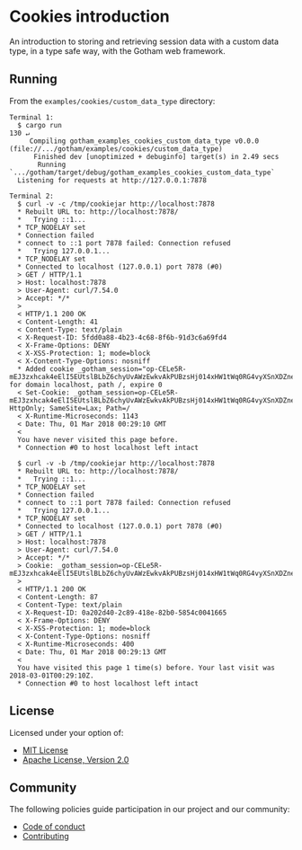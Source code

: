 # Cookies introduction

An introduction to storing and retrieving session data with a custom data type, in a type safe way, with the Gotham web framework.

## Running

From the `examples/cookies/custom_data_type` directory:

```
Terminal 1:
  $ cargo run                                                                                                                                                                                                                     130 ↵
     Compiling gotham_examples_cookies_custom_data_type v0.0.0 (file://.../gotham/examples/cookies/custom_data_type)
      Finished dev [unoptimized + debuginfo] target(s) in 2.49 secs
       Running `.../gotham/target/debug/gotham_examples_cookies_custom_data_type`
  Listening for requests at http://127.0.0.1:7878

Terminal 2:
  $ curl -v -c /tmp/cookiejar http://localhost:7878
  * Rebuilt URL to: http://localhost:7878/
  *   Trying ::1...
  * TCP_NODELAY set
  * Connection failed
  * connect to ::1 port 7878 failed: Connection refused
  *   Trying 127.0.0.1...
  * TCP_NODELAY set
  * Connected to localhost (127.0.0.1) port 7878 (#0)
  > GET / HTTP/1.1
  > Host: localhost:7878
  > User-Agent: curl/7.54.0
  > Accept: */*
  > 
  < HTTP/1.1 200 OK
  < Content-Length: 41
  < Content-Type: text/plain
  < X-Request-ID: 5fdd0a88-4b23-4c68-8f6b-91d3c6a69fd4
  < X-Frame-Options: DENY
  < X-XSS-Protection: 1; mode=block
  < X-Content-Type-Options: nosniff
  * Added cookie _gotham_session="op-CELe5R-mEJ3zxhcak4eElI5EUtslBLbZ6chyUvAWzEwkvAkPUBzsHj014xHW1tWq0RG4vyXSnXDZneqfxyA" for domain localhost, path /, expire 0
  < Set-Cookie: _gotham_session=op-CELe5R-mEJ3zxhcak4eElI5EUtslBLbZ6chyUvAWzEwkvAkPUBzsHj014xHW1tWq0RG4vyXSnXDZneqfxyA; HttpOnly; SameSite=Lax; Path=/
  < X-Runtime-Microseconds: 1143
  < Date: Thu, 01 Mar 2018 00:29:10 GMT
  < 
  You have never visited this page before.
  * Connection #0 to host localhost left intact

  $ curl -v -b /tmp/cookiejar http://localhost:7878
  * Rebuilt URL to: http://localhost:7878/
  *   Trying ::1...
  * TCP_NODELAY set
  * Connection failed
  * connect to ::1 port 7878 failed: Connection refused
  *   Trying 127.0.0.1...
  * TCP_NODELAY set
  * Connected to localhost (127.0.0.1) port 7878 (#0)
  > GET / HTTP/1.1
  > Host: localhost:7878
  > User-Agent: curl/7.54.0
  > Accept: */*
  > Cookie: _gotham_session=op-CELe5R-mEJ3zxhcak4eElI5EUtslBLbZ6chyUvAWzEwkvAkPUBzsHj014xHW1tWq0RG4vyXSnXDZneqfxyA
  > 
  < HTTP/1.1 200 OK
  < Content-Length: 87
  < Content-Type: text/plain
  < X-Request-ID: 0a202d40-2c89-418e-82b0-5854c0041665
  < X-Frame-Options: DENY
  < X-XSS-Protection: 1; mode=block
  < X-Content-Type-Options: nosniff
  < X-Runtime-Microseconds: 400
  < Date: Thu, 01 Mar 2018 00:29:13 GMT
  < 
  You have visited this page 1 time(s) before. Your last visit was 2018-03-01T00:29:10Z.
  * Connection #0 to host localhost left intact

```

## License

Licensed under your option of:

* [MIT License](../../LICENSE-MIT)
* [Apache License, Version 2.0](../../LICENSE-APACHE)

## Community

The following policies guide participation in our project and our community:

* [Code of conduct](../../CODE_OF_CONDUCT.md)
* [Contributing](../../CONTRIBUTING.md)
